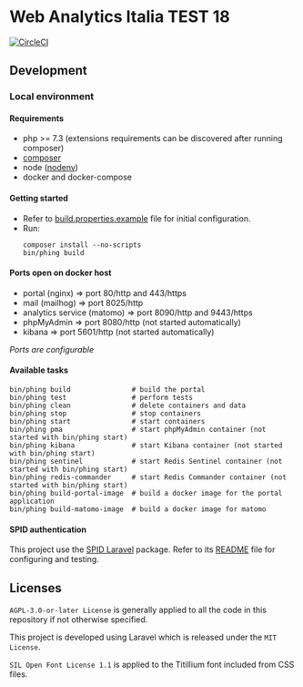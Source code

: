 # Web Analytics Italia TEST 18

[![CircleCI](https://circleci.com/gh/AgID/wai-portal.svg?style=svg)](https://circleci.com/gh/agid/wai-portal)

## Development

### Local environment

#### Requirements

- php >= 7.3 (extensions requirements can be discovered after running composer)
- [composer](https://getcomposer.org/)
- node ([nodenv](https://github.com/nodenv/nodenv))
- docker and docker-compose

#### Getting started

- Refer to [build.properties.example](env/build.properties.example) file
  for initial configuration.
- Run:
  ```
  composer install --no-scripts
  bin/phing build
  ```

#### Ports open on docker host

- portal (nginx) => port 80/http and 443/https
- mail (mailhog) => port 8025/http
- analytics service (matomo) => port 8090/http and 9443/https
- phpMyAdmin => port 8080/http (not started automatically)
- kibana => port 5601/http (not started automatically)

*Ports are configurable*

#### Available tasks

```shell
bin/phing build               # build the portal
bin/phing test                # perform tests
bin/phing clean               # delete containers and data
bin/phing stop                # stop containers
bin/phing start               # start containers
bin/phing pma                 # start phpMyAdmin container (not started with bin/phing start)
bin/phing kibana              # start Kibana container (not started with bin/phing start)
bin/phing sentinel            # start Redis Sentinel container (not started with bin/phing start)
bin/phing redis-commander     # start Redis Commander container (not started with bin/phing start)
bin/phing build-portal-image  # build a docker image for the portal application
bin/phing build-matomo-image  # build a docker image for matomo
```

#### SPID authentication

This project use the [SPID Laravel](https://github.com/italia/spid-laravel) package.
Refer to its [README](https://github.com/italia/spid-laravel/blob/master/README.md) file for configuring and testing.

## Licenses

`AGPL-3.0-or-later License` is generally applied to all the code in this repository if not otherwise specified.

This project is developed using Laravel which is released under the `MIT License`.

`SIL Open Font License 1.1` is applied to the Titillium font included from CSS files.
